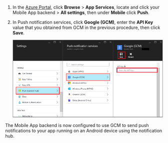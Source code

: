 
1. In the [Azure Portal](https://azure.portal.com/), click **Browse** > **App Services**, locate and click your Mobile App backend > **All settings**, then under **Mobile** click **Push**.

2. In Push notification services, click **Google (GCM)**, enter the **API Key** value that you obtained from GCM in the previous procedure, then click **Save**.

    ![Set the GCM API key in the portal](./media/app-service-mobile-android-configure-push/mobile-push-api-key.png)


The Mobile App backend is now configured to use GCM to send push notifications to your app running on an Android device using the notification hub.

<!-- URLs. -->


<!-- images -->
